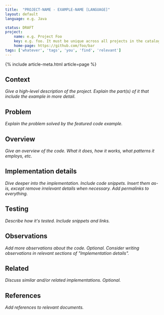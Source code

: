 ```yaml
---
title:  "PROJECT-NAME - EXAMPLE-NAME [LANGUAGE]"
layout: default
language: e.g. Java

status: DRAFT
project:
    name: e.g. Project Foo
    key: e.g. foo. It must be unique across all projects in the catalog.
    home-page: https://github.com/foo/bar
tags: ['whatever', 'tags', 'you', 'find', 'relevant']
---
```


{% include article-meta.html article=page %}

## Context

*Give a high-level description of the project. Explain the part(s) of it that include the example in more detail.*

## Problem

*Explain the problem solved by the featured code example.*

## Overview

*Give an overview of the code. What it does, how it works, what patterns it employs, etc.*

## Implementation details

*Dive deeper into the implementation. Include code snippets. Insert them as-is, except remove irrelevant details when necessary. Add permalinks to everything.*

## Testing

*Describe how it's tested. Include snippets and links.*

## Observations

*Add more observations about the code. Optional. Consider writing observations in relevant sections of "Implementation details".*

## Related

*Discuss similar and/or related implementations. Optional.*

## References

*Add references to relevant documents.*
